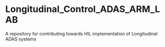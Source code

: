 # Longitudinal_Control_ADAS_ARM_LAB
 A repository for contributing towards HIL implementation of Longitudinal ADAS systems
